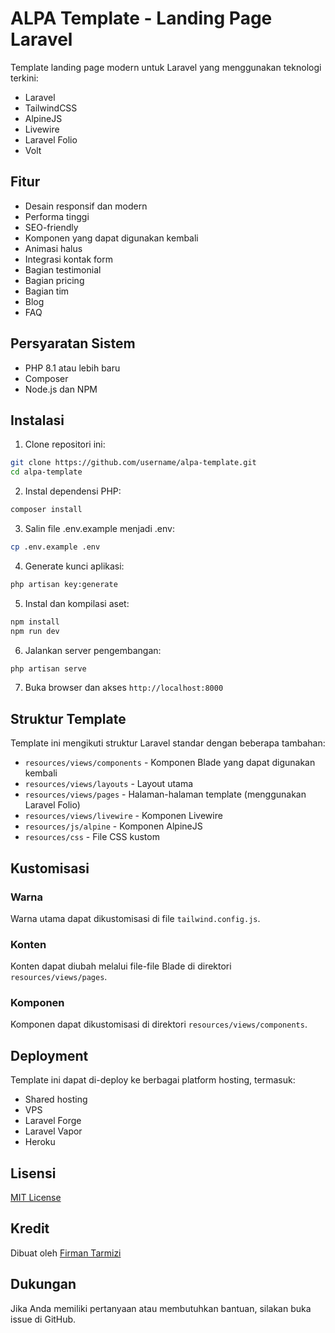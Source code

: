# ALPA Template - Landing Page Laravel

Template landing page modern untuk Laravel yang menggunakan teknologi terkini:
- Laravel
- TailwindCSS
- AlpineJS
- Livewire
- Laravel Folio
- Volt

## Fitur

- Desain responsif dan modern
- Performa tinggi
- SEO-friendly
- Komponen yang dapat digunakan kembali
- Animasi halus
- Integrasi kontak form
- Bagian testimonial
- Bagian pricing
- Bagian tim
- Blog
- FAQ

## Persyaratan Sistem

- PHP 8.1 atau lebih baru
- Composer
- Node.js dan NPM

## Instalasi

1. Clone repositori ini:
```bash
git clone https://github.com/username/alpa-template.git
cd alpa-template
```

2. Instal dependensi PHP:
```bash
composer install
```

3. Salin file .env.example menjadi .env:
```bash
cp .env.example .env
```

4. Generate kunci aplikasi:
```bash
php artisan key:generate
```

5. Instal dan kompilasi aset:
```bash
npm install
npm run dev
```

6. Jalankan server pengembangan:
```bash
php artisan serve
```

7. Buka browser dan akses `http://localhost:8000`

## Struktur Template

Template ini mengikuti struktur Laravel standar dengan beberapa tambahan:

- `resources/views/components` - Komponen Blade yang dapat digunakan kembali
- `resources/views/layouts` - Layout utama
- `resources/views/pages` - Halaman-halaman template (menggunakan Laravel Folio)
- `resources/views/livewire` - Komponen Livewire
- `resources/js/alpine` - Komponen AlpineJS
- `resources/css` - File CSS kustom

## Kustomisasi

### Warna

Warna utama dapat dikustomisasi di file `tailwind.config.js`.

### Konten

Konten dapat diubah melalui file-file Blade di direktori `resources/views/pages`.

### Komponen

Komponen dapat dikustomisasi di direktori `resources/views/components`.

## Deployment

Template ini dapat di-deploy ke berbagai platform hosting, termasuk:
- Shared hosting
- VPS
- Laravel Forge
- Laravel Vapor
- Heroku

## Lisensi

[MIT License](LICENSE.md)

## Kredit

Dibuat oleh [Firman Tarmizi](https://github.com/firmantarmizi)

## Dukungan

Jika Anda memiliki pertanyaan atau membutuhkan bantuan, silakan buka issue di GitHub.
